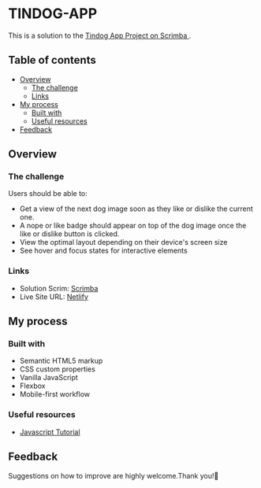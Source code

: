 # TINDOG-APP

This is a solution to the [Tindog App Project on Scrimba ](https://scrimba.com/learn/frontend/solo-project-tindog-co0e64371a0120af20b5f91e9). 

## Table of contents

- [Overview](#overview)
  - [The challenge](#the-challenge)
  - [Links](#links)
- [My process](#my-process)
  - [Built with](#built-with)
  - [Useful resources](#useful-resources)
- [Feedback](#feedback)

## Overview

### The challenge

Users should be able to:

- Get a view of the next dog image soon as they like or dislike the current one.
- A nope or like badge should appear on top of the dog image once the like or dislike button is clicked.
- View the optimal layout depending on their device's screen size
- See hover and focus states for interactive elements

### Links

- Solution Scrim: [Scrimba](https://scrimba.com/scrim/cErRmwsK)
- Live Site URL: [Netlify](https://singular-lamington-fb379f.netlify.app)

## My process

### Built with

- Semantic HTML5 markup
- CSS custom properties
- Vanilla JavaScript
- Flexbox
- Mobile-first workflow


### Useful resources

- [Javascript Tutorial](https://www.javascripttutorial.net) 

## Feedback
Suggestions on how to improve are highly welcome.Thank you!💜
